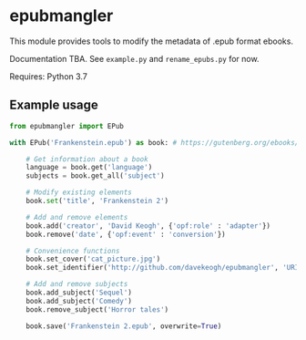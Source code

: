 # epubmangler

This module provides tools to modify the metadata of .epub format ebooks.

Documentation TBA. See `example.py` and `rename_epubs.py` for now.

Requires: Python 3.7

## Example usage

```python
from epubmangler import EPub

with EPub('Frankenstein.epub') as book: # https://gutenberg.org/ebooks/84

    # Get information about a book
    language = book.get('language')
    subjects = book.get_all('subject')

    # Modify existing elements
    book.set('title', 'Frankenstein 2')

    # Add and remove elements
    book.add('creator', 'David Keogh', {'opf:role' : 'adapter'})
    book.remove('date', {'opf:event' : 'conversion'})

    # Convenience functions
    book.set_cover('cat_picture.jpg')
    book.set_identifier('http://github.com/davekeogh/epubmangler', 'URI')

    # Add and remove subjects
    book.add_subject('Sequel')
    book.add_subject('Comedy')
    book.remove_subject('Horror tales')

    book.save('Frankenstein 2.epub', overwrite=True)
```
